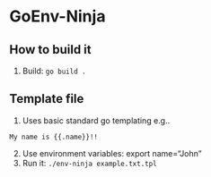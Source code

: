 # GoEnv-Ninja

## How to build it
1. Build: `go build .`

## Template file
1. Uses basic standard go templating e.g..
``` example.txt.tpl
My name is {{.name}}!! 
```
2. Use environment variables:
export name=“John”
3. Run it:
`./env-ninja example.txt.tpl`

